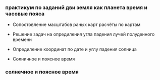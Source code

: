 ### практикум по заданий дви земля как планета время и часовые пояса 





- Сопостовление масштабов раных карт расчёты по картам

- Решение задач на опредиления угла падения лучей полуденного времени

- Опредиление координат по дате и углу падения солница

- Солничное и поясное время


### солнечное  и поясное время
